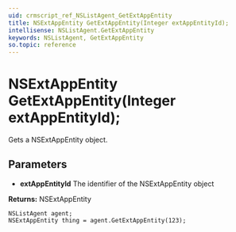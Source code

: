 ```yaml
---
uid: crmscript_ref_NSListAgent_GetExtAppEntity
title: NSExtAppEntity GetExtAppEntity(Integer extAppEntityId);
intellisense: NSListAgent.GetExtAppEntity
keywords: NSListAgent, GetExtAppEntity
so.topic: reference
---
```


# NSExtAppEntity GetExtAppEntity(Integer extAppEntityId);

Gets a NSExtAppEntity object.

## Parameters

* **extAppEntityId** The identifier of the NSExtAppEntity object

**Returns:** NSExtAppEntity

```crmscript
NSListAgent agent;
NSExtAppEntity thing = agent.GetExtAppEntity(123);
```

